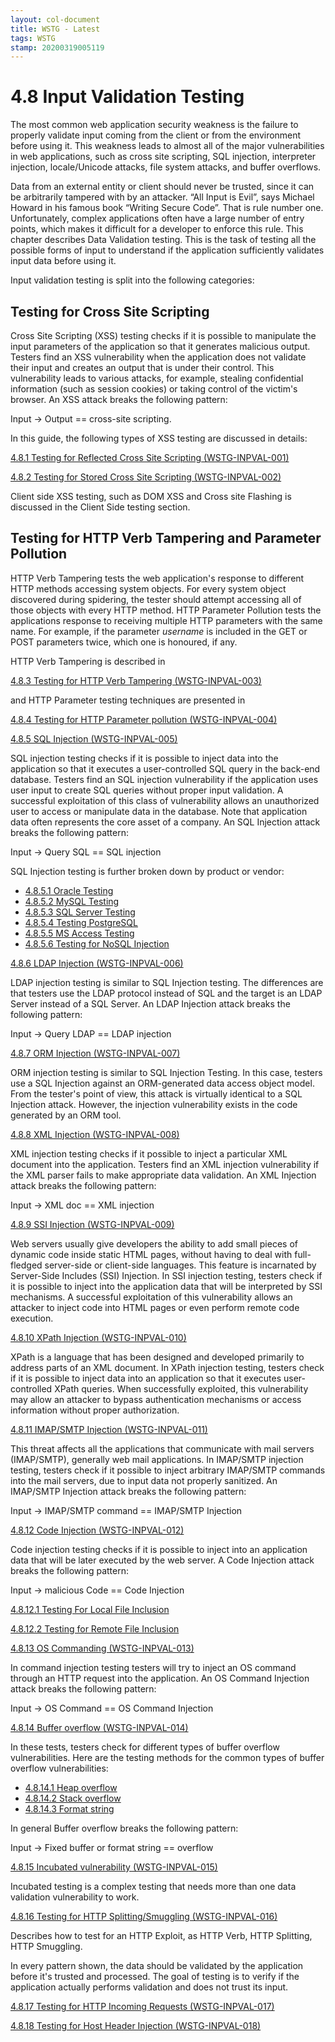 ```yaml
---
layout: col-document
title: WSTG - Latest
tags: WSTG
stamp: 20200319005119
---
```

# 4.8 Input Validation Testing

The most common web application security weakness is the failure to properly validate input coming from the client or from the environment before using it. This weakness leads to almost all of the major vulnerabilities in web applications, such as cross site scripting, SQL injection, interpreter injection, locale/Unicode attacks, file system attacks, and buffer overflows.

Data from an external entity or client should never be trusted, since it can be arbitrarily tampered with by an attacker. “All Input is Evil”, says Michael Howard in his famous book “Writing Secure Code”. That is rule number one. Unfortunately, complex applications often have a large number of entry points, which makes it difficult for a developer to enforce this rule. This chapter describes Data Validation testing. This is the task of testing all the possible forms of input to understand if the application sufficiently validates input data before using it.

Input validation testing is split into the following categories:

## Testing for Cross Site Scripting

Cross Site Scripting (XSS) testing checks if it is possible to manipulate the input parameters of the application so that it generates malicious output. Testers find an XSS vulnerability when the application does not validate their input and creates an output that is under their control. This vulnerability leads to various attacks, for example, stealing confidential information (such as session cookies) or taking control of the victim's browser. An XSS attack breaks the following pattern:

Input -&gt; Output == cross-site scripting.

In this guide, the following types of XSS testing are discussed in details:

[4.8.1 Testing for Reflected Cross Site Scripting (WSTG-INPVAL-001)](4.8.1_Testing_for_Reflected_Cross_Site_Scripting_WSTG-INPVAL-001.md)

[4.8.2 Testing for Stored Cross Site Scripting (WSTG-INPVAL-002)](4.8.2_Testing_for_Stored_Cross_Site_Scripting_WSTG-INPVAL-002.md)

Client side XSS testing, such as DOM XSS and Cross site Flashing is discussed in the Client Side testing section.

## Testing for HTTP Verb Tampering and Parameter Pollution

HTTP Verb Tampering tests the web application's response to different HTTP methods accessing system objects. For every system object discovered during spidering, the tester should attempt accessing all of those objects with every HTTP method. HTTP Parameter Pollution tests the applications response to receiving multiple HTTP parameters with the same name. For example, if the parameter *username* is included in the GET or POST parameters twice, which one is honoured, if any.

HTTP Verb Tampering is described in

[4.8.3 Testing for HTTP Verb Tampering (WSTG-INPVAL-003)](4.8.3_Testing_for_HTTP_Verb_Tampering_WSTG-INPVAL-003.md)

and HTTP Parameter testing techniques are presented in

[4.8.4 Testing for HTTP Parameter pollution (WSTG-INPVAL-004)](4.8.4_Testing_for_HTTP_Parameter_Pollution_WSTG-INPVAL-004.md)

[4.8.5 SQL Injection (WSTG-INPVAL-005)](4.8.5_Testing_for_SQL_Injection_WSTG-INPVAL-005.md)

SQL injection testing checks if it is possible to inject data into the application so that it executes a user-controlled SQL query in the back-end database. Testers find an SQL injection vulnerability if the application uses user input to create SQL queries without proper input validation. A successful exploitation of this class of vulnerability allows an unauthorized user to access or manipulate data in the database. Note that application data often represents the core asset of a company. An SQL Injection attack breaks the following pattern:

Input -&gt; Query SQL == SQL injection

SQL Injection testing is further broken down by product or vendor:

- [4.8.5.1 Oracle Testing](4.8.5.1_Testing_for_Oracle.md)
- [4.8.5.2 MySQL Testing](4.8.5.2_Testing_for_MySQL.md)
- [4.8.5.3 SQL Server Testing](4.8.5.3_Testing_for_SQL_Server.md)
- [4.8.5.4 Testing PostgreSQL](4.8.5.4_OWASP_Backend_Security_Project_Testing_PostgreSQL.md)
- [4.8.5.5 MS Access Testing](4.8.5.5_Testing_for_MS_Access.md)
- [4.8.5.6 Testing for NoSQL Injection](4.8.5.6_Testing_for_NoSQL_Injection.md)

[4.8.6 LDAP Injection (WSTG-INPVAL-006)](4.8.6_Testing_for_LDAP_Injection_WSTG-INPVAL-006.md)

LDAP injection testing is similar to SQL Injection testing. The differences are that testers use the LDAP protocol instead of SQL and the target is an LDAP Server instead of a SQL Server. An LDAP Injection attack breaks the following pattern:

Input -&gt; Query LDAP == LDAP injection

[4.8.7 ORM Injection (WSTG-INPVAL-007)](4.8.7_Testing_for_ORM_Injection_WSTG-INPVAL-007.md)

ORM injection testing is similar to SQL Injection Testing. In this case, testers use a SQL Injection against an ORM-generated data access object model. From the tester's point of view, this attack is virtually identical to a SQL Injection attack. However, the injection vulnerability exists in the code generated by an ORM tool.

[4.8.8 XML Injection (WSTG-INPVAL-008)](4.8.8_Testing_for_XML_Injection_WSTG-INPVAL-008.md)

XML injection testing checks if it possible to inject a particular XML document into the application. Testers find an XML injection vulnerability if the XML parser fails to make appropriate data validation.
An XML Injection attack breaks the following pattern:

Input -&gt; XML doc == XML injection

[4.8.9 SSI Injection (WSTG-INPVAL-009)](4.8.9_Testing_for_SSI_Injection_WSTG-INPVAL-009.md)

Web servers usually give developers the ability to add small pieces of dynamic code inside static HTML pages, without having to deal with full-fledged server-side or client-side languages. This feature is incarnated by Server-Side Includes (SSI) Injection. In SSI injection testing, testers check if it is possible to inject into the application data that will be interpreted by SSI mechanisms. A successful exploitation of this vulnerability allows an attacker to inject code into HTML pages or even perform remote code execution.

[4.8.10 XPath Injection (WSTG-INPVAL-010)](4.8.10_Testing_for_XPath_Injection_WSTG-INPVAL-010.md)

XPath is a language that has been designed and developed primarily to address parts of an XML document. In XPath injection testing, testers check if it is possible to inject data into an application so that it executes user-controlled XPath queries. When successfully exploited, this vulnerability may allow an attacker to bypass authentication mechanisms or access information without proper authorization.

[4.8.11 IMAP/SMTP Injection (WSTG-INPVAL-011)](4.8.11_Testing_for_IMAP_SMTP_Injection_WSTG-INPVAL-011.md)

This threat affects all the applications that communicate with mail servers (IMAP/SMTP), generally web mail applications. In IMAP/SMTP injection testing, testers check if it possible to inject arbitrary IMAP/SMTP commands into the mail servers, due to input data not properly sanitized.
An IMAP/SMTP Injection attack breaks the following pattern:

Input -&gt; IMAP/SMTP command == IMAP/SMTP Injection

[4.8.12 Code Injection (WSTG-INPVAL-012)](4.8.12_Testing_for_Code_Injection_WSTG-INPVAL-012.md)

Code injection testing checks if it is possible to inject into an application data that will be later executed by the web server.
A Code Injection attack breaks the following pattern:

Input -&gt; malicious Code == Code Injection

[4.8.12.1 Testing For Local File Inclusion](4.8.12.1_Testing_for_Local_File_Inclusion.md)

[4.8.12.2 Testing for Remote File Inclusion](4.8.12.2_Testing_for_Remote_File_Inclusion.md)

[4.8.13 OS Commanding (WSTG-INPVAL-013)](4.8.13_Testing_for_Command_Injection_WSTG-INPVAL-013.md)

In command injection testing testers will try to inject an OS command through an HTTP request into the application.
An OS Command Injection attack breaks the following pattern:

Input -&gt; OS Command == OS Command Injection

[4.8.14 Buffer overflow (WSTG-INPVAL-014)](4.8.14_Testing_for_Buffer_Overflow_WSTG-INPVAL-014.md)

In these tests, testers check for different types of buffer overflow vulnerabilities. Here are the testing methods for the common types of buffer overflow vulnerabilities:

- [4.8.14.1 Heap overflow](4.8.14.1_Testing_for_Heap_Overflow.md)
- [4.8.14.2 Stack overflow](4.8.14.2_Testing_for_Stack_Overflow.md)
- [4.8.14.3 Format string](4.8.14.3_Testing_for_Format_String.md)

In general Buffer overflow breaks the following pattern:

Input -&gt; Fixed buffer or format string == overflow

[4.8.15 Incubated vulnerability (WSTG-INPVAL-015)](4.8.15_Testing_for_Incubated_Vulnerability_WSTG-INPVAL-015.md)

Incubated testing is a complex testing that needs more than one data validation vulnerability to work.

[4.8.16 Testing for HTTP Splitting/Smuggling (WSTG-INPVAL-016)](4.8.16_Testing_for_HTTP_Splitting_Smuggling_WSTG-INPVAL-016.md)

Describes how to test for an HTTP Exploit, as HTTP Verb, HTTP Splitting, HTTP Smuggling.

In every pattern shown, the data should be validated by the application before it's trusted and processed. The goal of testing is to verify if the application actually performs validation and does not trust its input.

[4.8.17 Testing for HTTP Incoming Requests (WSTG-INPVAL-017)](4.8.17_Testing_for_HTTP_Incoming_Requests_WSTG-INPVAL-017.md)

[4.8.18 Testing for Host Header Injection (WSTG-INPVAL-018)](4.8.18_Testing_for_Host_Header_Injection_WSTG-INPVAL-018.md)
